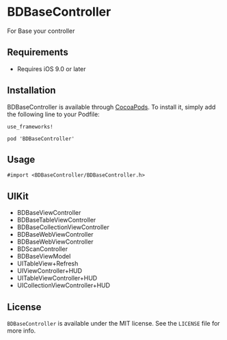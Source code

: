 # BDBaseController

For Base your controller

## Requirements

* Requires iOS 9.0 or later

## Installation

BDBaseController is available through [CocoaPods](https://cocoapods.org/pods/BDBaseController). To install it, simply add the following line to your Podfile:

```
use_frameworks!

pod 'BDBaseController'

```

## Usage

```
#import <BDBaseController/BDBaseController.h>

```

## UIKit

* BDBaseViewController
* BDBaseTableViewController
* BDBaseCollectionViewController
* BDBaseWebViewController
* BDBaseWebViewController
* BDScanController
* BDBaseViewModel
* UITableView+Refresh
* UIViewController+HUD
* UITableViewController+HUD
* UICollectionViewController+HUD

## License

`BDBaseController` is available under the MIT license. See the `LICENSE` file for more info.
